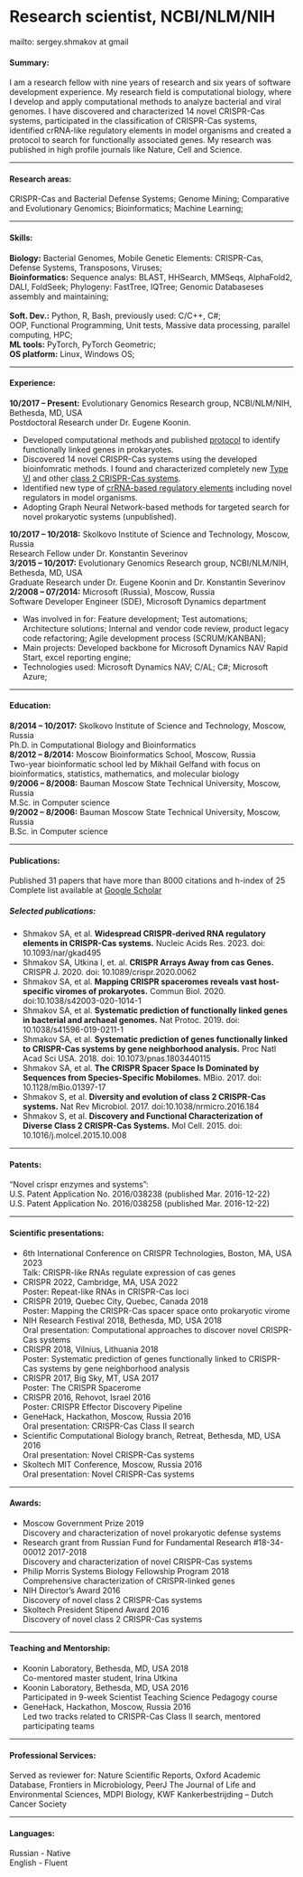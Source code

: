 # Research scientist, NCBI/NLM/NIH
mailto: sergey.shmakov at gmail
#### Summary: 
I am a research fellow with nine years of research and six years of software development experience. My research field is computational biology, where I develop and apply computational methods to analyze bacterial and viral genomes. I have discovered and characterized 14 novel CRISPR-Cas systems, participated in the classification of CRISPR-Cas systems, identified crRNA-like regulatory elements in model organisms and created a protocol to search for functionally associated genes. My research was published in high profile journals like Nature, Cell and Science. 
* * *

#### Research areas:
CRISPR-Cas and Bacterial Defense Systems; Genome Mining; Comparative and Evolutionary Genomics; Bioinformatics; Machine Learning;
* * *

#### Skills:
**Biology:** Bacterial Genomes, Mobile Genetic Elements: CRISPR-Cas, Defense Systems, Transposons, Viruses;<br>
**Bioinformatics:** Sequence analys: BLAST, HHSearch, MMSeqs, AlphaFold2, DALI, FoldSeek; Phylogeny: FastTree, IQTree; Genomic Databaseses assembly and maintaining;<br>   
**Soft. Dev.:** Python, R, Bash, previously used: C/C++, C#;<br>OOP, Functional Programming, Unit tests, Massive data processing, parallel computing, HPC;<br>
**ML tools:** PyTorch, PyTorch Geometric;<br>
**OS platform:** Linux, Windows OS;
* * *

#### Experience:
**10/2017 – Present:** Evolutionary Genomics Research group, NCBI/NLM/NIH, Bethesda, MD, USA<br>Postdoctoral Research under Dr. Eugene Koonin.
  - Developed computational methods and published [protocol](https://pubmed.ncbi.nlm.nih.gov/31520072/) to identify functionally linked genes in prokaryotes.<br>
  - Discovered 14 novel CRISPR-Cas systems using the developed bioinfomratic methods. I found and characterized completely new [Type VI](https://pubmed.ncbi.nlm.nih.gov/26593719/) and other [class 2 CRISPR-Cas systems](https://pubmed.ncbi.nlm.nih.gov/31857715/).<br>
  - Identified new type of [crRNA-based regulatory elements](https://pubmed.ncbi.nlm.nih.gov/37283088/) including novel regulators in model organisms.<br>
  - Adopting Graph Neural Network-based methods for targeted search for novel prokaryotic systems (unpublished).

**10/2017 – 10/2018:** Skolkovo Institute of Science and Technology, Moscow, Russia<br>Research Fellow under Dr. Konstantin Severinov<br>
**3/2015 – 10/2017:** Evolutionary Genomics Research group, NCBI/NLM/NIH, Bethesda, MD, USA<br>Graduate Research under Dr. Eugene Koonin and Dr. Konstantin Severinov<br>
**2/2008 – 07/2014:** Microsoft (Russia), Moscow, Russia<br>Software Developer Engineer (SDE), Microsoft Dynamics department<br>
  - Was involved in for: Feature development; Test automations; Architecture solutions; Internal and vendor code review, product legacy code refactoring; Agile development process (SCRUM/KANBAN);<br>
  - Main projects: Developed backbone for Microsoft Dynamics NAV Rapid Start, excel reporting engine;<br>
  - Technologies used: Microsoft Dynamics NAV; C/AL; C#; Microsoft Azure; 

* * *

#### Education:
**8/2014 – 10/2017:** Skolkovo Institute of Science and Technology, Moscow, Russia<br>Ph.D. in Computational Biology and Bioinformatics<br>
**8/2012 – 8/2014:** Moscow Bioinformatics School, Moscow, Russia<br>Two-year bioinformatic school led by Mikhail Gelfand with focus on bioinformatics, statistics, mathematics, and molecular biology<br>
**9/2006 – 8/2008:** Bauman Moscow State Technical University, Moscow, Russia<br>M.Sc. in Computer science<br>
**9/2002 – 8/2006:** Bauman Moscow State Technical University, Moscow, Russia<br>B.Sc. in Computer science
* * *

#### Publications:
Published 31 papers that have more than 8000 citations and h-index of 25
Complete list available at [Google Scholar](https://scholar.google.com/citations?hl=en&user=X6lCOCAAAAAJ&view_op=list_works)

##### Selected publications:
*   Shmakov SA, et al. **Widespread CRISPR-derived RNA regulatory elements in CRISPR-Cas systems.** Nucleic Acids Res. 2023. doi: 10.1093/nar/gkad495<br>
*   Shmakov SA, Utkina I, et. al. **CRISPR Arrays Away from cas Genes.** CRISPR J. 2020. doi: 10.1089/crispr.2020.0062<br>
*   Shmakov SA, et al. **Mapping CRISPR spaceromes reveals vast host-specific viromes of prokaryotes.** Commun Biol. 2020. doi:10.1038/s42003-020-1014-1<br>
*   Shmakov SA, et al. **Systematic prediction of functionally linked genes in bacterial and archaeal genomes.** Nat Protoc. 2019. doi: 10.1038/s41596-019-0211-1<br>
*   Shmakov SA, et al. **Systematic prediction of genes functionally linked to CRISPR-Cas systems by gene neighborhood analysis.** Proc Natl Acad Sci USA. 2018. doi: 10.1073/pnas.1803440115<br>
*   Shmakov SA, et al. **The CRISPR Spacer Space Is Dominated by Sequences from Species-Specific Mobilomes.** MBio. 2017. doi: 10.1128/mBio.01397-17<br>
*   Shmakov S, et al. **Diversity and evolution of class 2 CRISPR-Cas systems.** Nat Rev Microbiol. 2017. doi:10.1038/nrmicro.2016.184<br>
*   Shmakov S, et al. **Discovery and Functional Characterization of Diverse Class 2 CRISPR-Cas Systems.** Mol Cell. 2015. doi: 10.1016/j.molcel.2015.10.008<br>
  
* * *

#### Patents:
“Novel crispr enzymes and systems”:<br>
U.S. Patent Application No. 2016/038238 (published Mar. 2016-12-22)<br>
U.S. Patent Application No. 2016/038258 (published Mar. 2016-12-22)
* * *

#### Scientific presentations:
*   6th International Conference on CRISPR Technologies, Boston, MA, USA 2023<br>Talk: CRISPR-like RNAs regulate expression of cas genes<br style="line-height: 10px" />
*   CRISPR 2022, Cambridge, MA, USA 2022<br>Poster: Repeat-like RNAs in CRISPR-Cas loci<br style="line-height: 10px" />
*   CRISPR 2019, Quebec City, Quebec, Canada 2018<br>Poster: Mapping the CRISPR-Cas spacer space onto prokaryotic virome<br style="line-height: 10px" />
*   NIH Research Festival 2018, Bethesda, MD, USA 2018<br>Oral presentation: Computational approaches to discover novel CRISPR-Cas systems<br style="line-height: 10px" />
*   CRISPR 2018, Vilnius, Lithuania 2018<br>Poster: Systematic prediction of genes functionally linked to CRISPR-Cas systems by gene neighborhood analysis<br style="line-height: 10px" />
*   CRISPR 2017, Big Sky, MT, USA 2017<br>Poster: The CRISPR Spacerome<br style="line-height: 10px" />
*   CRISPR 2016, Rehovot, Israel 2016<br>Poster: CRISPR Effector Discovery Pipeline<br style="line-height: 10px" />
*   GeneHack, Hackathon, Moscow, Russia 2016<br>Oral presentation: CRISPR-Cas Class II search<br style="line-height: 10px" />
*   Scientific Computational Biology branch, Retreat, Bethesda, MD, USA 2016<br>Oral presentation: Novel CRISPR-Cas systems<br style="line-height: 10px" />
*   Skoltech MIT Conference, Moscow, Russia 2016<br>Oral presentation: Novel CRISPR-Cas systems<br>
  
* * *

#### Awards:
*   Moscow Government Prize 2019<br>Discovery and characterization of novel prokaryotic defense systems<br style="line-height: 10px" />
*   Research grant from Russian Fund for Fundamental Research #18-34-00012 2017-2018<br>Discovery and characterization of novel CRISPR-Cas systems<br style="line-height: 10px" />
*   Philip Morris Systems Biology Fellowship Program 2018<br>Comprehensive characterization of CRISPR-linked genes<br style="line-height: 10px" />
*   NIH Director’s Award 2016<br>Discovery of novel class 2 CRISPR-Cas systems<br style="line-height: 10px" />
*   Skoltech President Stipend Award 2016<br>Discovery of novel class 2 CRISPR-Cas systems<br>
  
* * *

#### Teaching and Mentorship:
*   Koonin Laboratory, Bethesda, MD, USA 2018<br>Co-mentored master student, Irina Utkina<br>
*   Koonin Laboratory, Bethesda, MD, USA 2016<br>Participated in 9-week Scientist Teaching Science Pedagogy course<br>
*   GeneHack, Hackathon, Moscow, Russia 2016<br>Led two tracks related to CRISPR-Cas Class II search, mentored participating teams<br>
  
* * *

#### Professional Services:
Served as reviewer for: Nature Scientific Reports, Oxford Academic Database,
Frontiers in Microbiology, PeerJ The Journal of Life and Environmental Sciences, MDPI Biology, KWF 
Kankerbestrijding – Dutch Cancer Society
* * *

#### Languages:
Russian - Native<br>English - Fluent